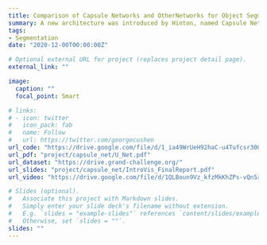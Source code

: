```yaml
---
title: Comparison of Capsule Networks and OtherNetworks for Object Segmentation Tasks
summary: A new architecture was introduced by Hinton, named Capsule Networks. A capsule is a group of neurons whose activity vectorsrepresent the parameters of an entity. Hinton uses the length of the activity vector to represent the probability of an entity's existence, and uses its direction to represent the parameters. The first-level active capsule predicts the higher-level capsule through the parameters of the transformation matrix pair. The objective of this study is to compare Capsule networks with conventional networks, i.e. U-Net and DenseNet for object segmentation Tasks. Using PyTorch library, a python program is implemented to achievethese goals. These models ware tested on Drive dataset.
tags:
- Segmentation
date: "2020-12-00T00:00:00Z"

# Optional external URL for project (replaces project detail page).
external_link: ""

image:
  caption: ""
  focal_point: Smart

# links:
# - icon: twitter
#   icon_pack: fab
#   name: Follow
#   url: https://twitter.com/georgecushen
url_code: "https://drive.google.com/file/d/1_ia49WrUeH92haC-u4Tufcsr30OsgAvq/view?usp=sharing"
url_pdf: "project/capsule_net/U_Net.pdf"
url_dataset: "https://drive.grand-challenge.org/"
url_slides: "project/capsule_net/IntroVis_FinalReport.pdf"
url_video: "https://drive.google.com/file/d/1QLBoun9Vz_kfzMkKhZPs-vQn5x0e6Daw/view?usp=sharing"

# Slides (optional).
#   Associate this project with Markdown slides.
#   Simply enter your slide deck's filename without extension.
#   E.g. `slides = "example-slides"` references `content/slides/example-slides.md`.
#   Otherwise, set `slides = ""`.
slides: ""
---
```



